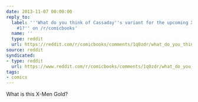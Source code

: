 ```yaml
---
date: 2013-11-07 00:00:00
reply_to:
  label: '''What do you think of Cassaday''s variant for the upcoming X-Men: Gold
    #1?'' on /r/comicbooks'
  name: ''
  type: reddit
  url: https://reddit.com/r/comicbooks/comments/1q0zdr/what_do_you_think_of_cassadays_variant_for_the/
source: reddit
syndicated:
- type: reddit
  url: https://www.reddit.com/r/comicbooks/comments/1q0zdr/what_do_you_think_of_cassadays_variant_for_the/cd83usk/
tags:
- comics
---
```


What is this X-Men Gold?